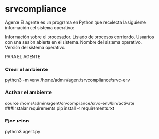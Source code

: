 # srvcompliance

Agente
El agente es un programa en Python que recolecta la siguiente información del sistema operativo:

Información sobre el procesador.
Listado de procesos corriendo.
Usuarios con una sesión abierta en el sistema.
Nombre del sistema operativo.
Versión del sistema operativo.

PARA EL AGENTE 
### Crear al ambiente
python3 -m venv /home/admin/agent/srvcompliance/srvc-env
### Activar el ambiente
source /home/admin/agent/srvcompliance/srvc-env/bin/activate
###Instalar requirements
pip install -r requirements.txt
### Ejecucion 
python3 agent.py
